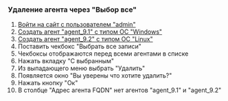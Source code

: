 ### Удаление агента через "Выбор все"

1. [Войти на сайт с пользователем "admin"](../../../../0.%20Шаги/1.%20Войти%20на%20сайт%20с%20пользователем%20username.md)
1. [Создать агент "agent_9.1" с типом ОС "Windows"](../../../../0.%20Шаги/3.%20Создать%20агент%20$agent%20с%20типом%20ОС%20os_type.md)
1. [Создать агент "agent_9.2" с типом ОС "Linux"](../../../../0.%20Шаги/3.%20Создать%20агент%20$agent%20с%20типом%20ОС%20os_type.md)
1. Поставить чекбокс "Выбрать все записи"
1. Чекбоксы отображаются перед всеми агентами в списке
1. Нажать вкладку "С выбранным"
1. Из выпадающего меню выбрать "Удалить"
1. Появляется окно "Вы уверены что хотите удалить?"
1. Нажать кнопку "Ок"
1. В столбце "Адрес агента FQDN" нет агентов "agent_9.1" и "agent_9.2"